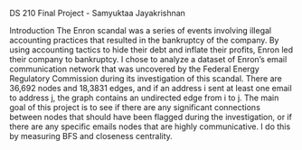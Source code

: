 DS 210 Final Project - Samyuktaa Jayakrishnan

Introduction
The Enron scandal was a series of events involving illegal accounting practices that resulted in the bankruptcy of the company. By using accounting tactics to hide their debt and inflate their profits, Enron led their company to bankruptcy. I chose to analyze a dataset of Enron’s email communication network that was uncovered by the Federal Energy Regulatory Commission during its investigation of this scandal. There are 36,692 nodes and 18,3831 edges, and if an address i sent at least one email to address j, the graph contains an undirected edge from i to j. The main goal of this project is to see if there are any significant connections between nodes that should have been flagged during the investigation, or if there are any specific emails nodes that are highly communicative. I do this by measuring BFS and closeness centrality. 
